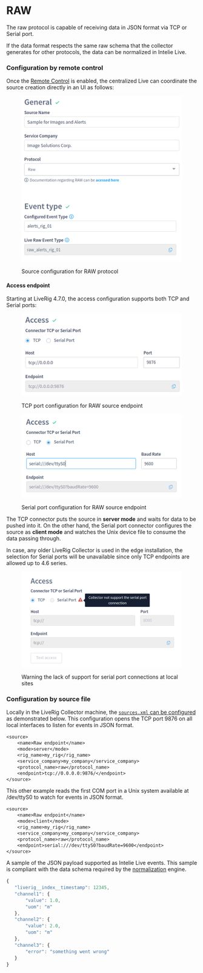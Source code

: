 # RAW

The raw protocol is capable of receiving data in JSON format via TCP or Serial port.

If the data format respects the same raw schema that the collector generates for other protocols, the data can be normalized in Intelie Live.

### Configuration by remote control

Once the [Remote Control](../remote-control/) is enabled, the centralized Live can coordinate the source creation directly in an UI as follows:

<figure><img src="../../.gitbook/assets/liverig-raw-source-sample-remote-control.png" alt=""><figcaption><p>Source configuration for RAW protocol</p></figcaption></figure>

#### Access endpoint

Starting at LiveRig 4.7.0, the access configuration supports both TCP and Serial ports:

<div>

<figure><img src="../../.gitbook/assets/image (93) (1) (1) (1) (2).png" alt=""><figcaption><p>TCP port configuration for RAW source endpoint</p></figcaption></figure>

 

<figure><img src="../../.gitbook/assets/liverig-source-configuration-connectors-serial.png" alt=""><figcaption><p>Serial port configuration for RAW source endpoint</p></figcaption></figure>

</div>

The TCP connector puts the source in **server mode** and waits for data to be pushed into it. On the other hand, the Serial port connector configures the source as **client mode** and watches the Unix device file to consume the data passing through.

In case, any older LiveRig Collector is used in the edge installation, the selection for Serial ports will be unavailable since only TCP endpoints are allowed up to 4.6 series.

<figure><img src="../../.gitbook/assets/image (121).png" alt=""><figcaption><p>Warning the lack of support for serial port connections at local sites</p></figcaption></figure>

### Configuration by source file

Locally in the LiveRig Collector machine, the [`sources.xml` can be configured](../configuration/sources.xml.md) as demonstrated below. This configuration opens the TCP port 9876 on all local interfaces to listen for events in JSON format.

```markup
<source>
	<name>Raw endpoint</name>
	<mode>server</mode>
	<rig_name>my_rig</rig_name>
	<service_company>my_company</service_company>
	<protocol_name>raw</protocol_name>
	<endpoint>tcp://0.0.0.0:9876/</endpoint>
</source>
```

This other example reads the first COM port in a Unix system available at /dev/ttyS0 to watch for events in JSON format.

```markup
<source>
	<name>Raw endpoint</name>
	<mode>client</mode>
	<rig_name>my_rig</rig_name>
	<service_company>my_company</service_company>
	<protocol_name>raw</protocol_name>
	<endpoint>serial:///dev/ttyS0?baudRate=9600</endpoint>
</source>
```

A sample of the JSON payload supported as Intelie Live events. This sample is compliant with the data schema required by the [normalization](../../data-flow/data-normalization/) engine.

```javascript
{
   "liverig__index__timestamp": 12345,
   "channel1": {
       "value": 1.0,
       "uom": "m"
   },
   "channel2": {
       "value": 2.0,
       "uom": "m"
   },
   "channel3": {
       "error": "something went wrong"
   }
}
```
